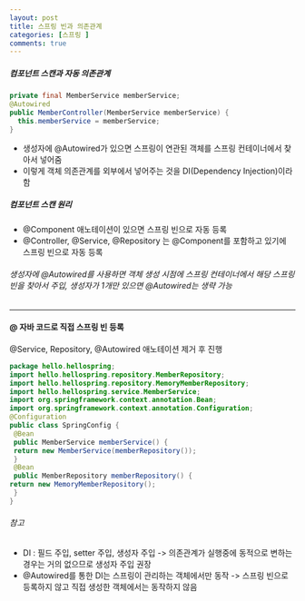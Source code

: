 ```yaml
---
layout: post
title: 스프링 빈과 의존관계
categories: [스프링 ]
comments: true
---
```


##### 컴포넌트 스캔과 자동 의존관계

``` java
private final MemberService memberService;
@Autowired
public MemberController(MemberService memberService) {
  this.memberService = memberService;
}
```

* 생성자에 @Autowired가 있으면 스프링이 연관된 객체를 스프링 컨테이너에서 찾아서 넣어줌
* 이렇게 객체 의존관계를 외부에서 넣어주는 것을 DI(Dependency Injection)이라 함

##### 컴포넌트 스캔 원리
* @Component 애노테이션이 있으면 스프링 빈으로 자동 등록
* @Controller, @Service, @Repository 는 @Component를 포함하고 있기에 스프링 빈으로 자동 등록

###### 생성자에 @Autowired를 사용하면 객체 생성 시점에 스프링 컨테이너에서 해당 스프링 빈을 찾아서 주입, 생성자가 1개만 있으면 @Autowired는 생략 가능

-------

#### @ 자바 코드로 직접 스프링 빈 등록
@Service, Repository, @Autowired 애노테이션 제거 후 진행

``` java
package hello.hellospring;
import hello.hellospring.repository.MemberRepository;
import hello.hellospring.repository.MemoryMemberRepository;
import hello.hellospring.service.MemberService;
import org.springframework.context.annotation.Bean;
import org.springframework.context.annotation.Configuration;
@Configuration
public class SpringConfig {
 @Bean
 public MemberService memberService() {
 return new MemberService(memberRepository());
 }
 @Bean
 public MemberRepository memberRepository() {
return new MemoryMemberRepository();
 }
}
```
###### 참고 
* DI : 필드 주입, setter 주입, 생성자 주입 -> 의존관계가 실행중에 동적으로 변하는 경우는 거의 없으므로 생성자 주입 권장
* @Autowired를 통한 DI는 스프링이 관리하는 객체에서만 동작 -> 스프링 빈으로 등록하지 않고 직접 생성한 객체에서는 동작하지 않음
